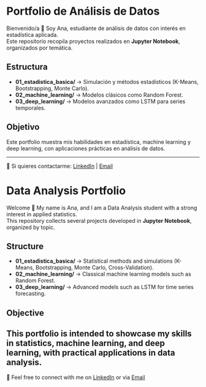 # Portfolio de Análisis de Datos

Bienvenido/a 👋 Soy Ana, estudiante de análisis de datos con interés en estadística aplicada.  
Este repositorio recopila proyectos realizados en **Jupyter Notebook**, organizados por temática.  

## Estructura
- **01_estadistica_basica/** → Simulación y métodos estadísticos (K-Means, Bootstrapping, Monte Carlo).
- **02_machine_learning/** → Modelos clásicos como Random Forest.
- **03_deep_learning/** → Modelos avanzados como LSTM para series temporales.

## Objetivo
Este portfolio muestra mis habilidades en estadística, machine learning y deep learning, con aplicaciones prácticas en análisis de datos.


---
📩 Si quieres contactarme: [LinkedIn](www.linkedin.com/in/ana-campillo-gonzález-46971325b) | [Email](ana.campillo.gz@gmail.com)

# Data Analysis Portfolio

Welcome 👋 My name is Ana, and I am a Data Analysis student with a strong interest in applied statistics.  
This repository collects several projects developed in **Jupyter Notebook**, organized by topic.  

## Structure
- **01_estadistica_basica/** → Statistical methods and simulations (K-Means, Bootstrapping, Monte Carlo, Cross-Validation).
- **02_machine_learning/** → Classical machine learning models such as Random Forest.
- **03_deep_learning/** → Advanced models such as LSTM for time series forecasting.

## Objective
This portfolio is intended to showcase my skills in statistics, machine learning, and deep learning, with practical applications in data analysis.
---
📩 Feel free to connect with me on [LinkedIn](www.linkedin.com/in/ana-campillo-gonzález-46971325b) or via [Email](ana.campillo.gz@gmail.com)
